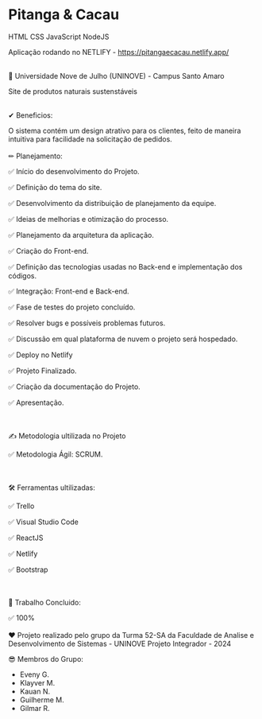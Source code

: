 <h1>Pitanga & Cacau</h1>

HTML CSS JavaScript NodeJS

Aplicação rodando no NETLIFY - https://pitangaecacau.netlify.app/

<br>
📖 Universidade Nove de Julho (UNINOVE) - Campus Santo Amaro
</br>

Site de produtos naturais sustenstáveis

<br>
✔ Beneficios:

O sistema contém um design atrativo para os clientes, feito de maneira intuitiva para facilidade na solicitação de pedidos.
<br/>
<br>
✏ Planejamento:

✅ Início do desenvolvimento do Projeto.

✅ Definição do tema do site.

✅ Desenvolvimento da distribuição de planejamento da equipe.

✅ Ideias de melhorias e otimização do processo.

✅ Planejamento da arquitetura da aplicação.

✅ Criação do Front-end.

✅ Definição das tecnologias usadas no Back-end e implementação dos códigos.

✅ Integração: Front-end e Back-end.

✅ Fase de testes do projeto concluído.

✅ Resolver bugs e possíveis problemas futuros.

✅ Discussão em qual plataforma de nuvem o projeto será hospedado.

✅ Deploy no Netlify

✅ Projeto Finalizado.

✅ Criação da documentação do Projeto.

✅ Apresentação.

<br/>
<br>
✍ Metodologia ultilizada no Projeto

✅ Metodologia Ágil: SCRUM.

 <br/>
 
<br>
🛠 Ferramentas ultilizadas:

✅ Trello

✅ Visual Studio Code

✅ ReactJS

✅ Netlify

✅ Bootstrap

<br/>

<br> 
📑 Trabalho Concluido:

✅ 100%
<br/>
<br>
❤ Projeto realizado pelo grupo da Turma 52-SA da Faculdade de Analise e Desenvolvimento de Sistemas - UNINOVE
Projeto Integrador - 2024
<br/>

😎 Membros do Grupo:

- Eveny G.
- Klayver M.
- Kauan N.
- Guilherme M.
- Gilmar R.
